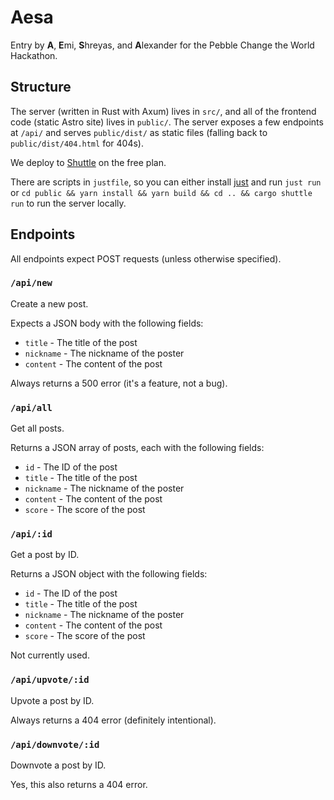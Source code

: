 # Aesa

Entry by **A**, **E**mi, **S**hreyas, and **A**lexander for the Pebble Change the World Hackathon.

## Structure

The server (written in Rust with Axum) lives in `src/`, and all of the frontend code (static Astro site) lives in `public/`. The server exposes a few endpoints at `/api/` and serves `public/dist/` as static files (falling back to `public/dist/404.html` for 404s).

We deploy to [Shuttle](https://www.shuttle.rs/) on the free plan.

There are scripts in `justfile`, so you can either install [just](https://github.com/casey/just) and run `just run` or `cd public && yarn install && yarn build && cd .. && cargo shuttle run` to run the server locally.

## Endpoints

All endpoints expect POST requests (unless otherwise specified).

### `/api/new`

Create a new post.

Expects a JSON body with the following fields:

- `title` - The title of the post
- `nickname` - The nickname of the poster
- `content` - The content of the post

Always returns a 500 error (it's a feature, not a bug).

### `/api/all`

Get all posts.

Returns a JSON array of posts, each with the following fields:

- `id` - The ID of the post
- `title` - The title of the post
- `nickname` - The nickname of the poster
- `content` - The content of the post
- `score` - The score of the post

### `/api/:id`

Get a post by ID.

Returns a JSON object with the following fields:

- `id` - The ID of the post
- `title` - The title of the post
- `nickname` - The nickname of the poster
- `content` - The content of the post
- `score` - The score of the post

Not currently used.

### `/api/upvote/:id`

Upvote a post by ID.

Always returns a 404 error (definitely intentional).

### `/api/downvote/:id`

Downvote a post by ID.

Yes, this also returns a 404 error.
